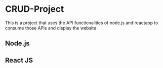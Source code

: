 # CRUD-Project
This is a project that uses the API functionalities of node.js and reactapp to consume those APIs and   display the website
## Node.js
## React JS
